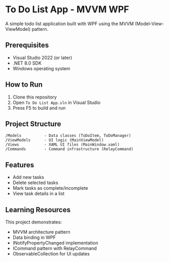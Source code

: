 # To Do List App - MVVM WPF

A simple todo list application built with WPF using the MVVM (Model-View-ViewModel) pattern.

## Prerequisites

- Visual Studio 2022 (or later)
- .NET 8.0 SDK
- Windows operating system

## How to Run

1. Clone this repository
2. Open `To Do List App.sln` in Visual Studio
3. Press F5 to build and run

## Project Structure
```
/Models          - Data classes (ToDoItem, ToDoManager)
/ViewModels      - UI logic (MainViewModel)
/Views           - XAML UI files (MainWindow.xaml)
/Commands        - Command infrastructure (RelayCommand)
```

## Features

- Add new tasks
- Delete selected tasks
- Mark tasks as complete/incomplete
- View task details in a list

## Learning Resources

This project demonstrates:
- MVVM architecture pattern
- Data binding in WPF
- INotifyPropertyChanged implementation
- ICommand pattern with RelayCommand
- ObservableCollection for UI updates
```